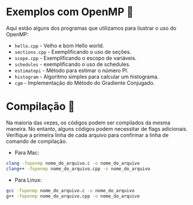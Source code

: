# Exemplos com OpenMP :file_folder:

Aqui estão alguns dos programas que utilizamos para ilustrar o uso do OpenMP:

- `hello.cpp` - Velho e bom Hello world.
- `sections.cpp` - Exemplificando o uso de seções.
- `scope.cpp` - Exemplificando o escopo de variáveis.
- `schedules` - exemplificando o uso de schedules.
- `estimatepi` - Método para estimar o número PI.
- `histogram` - Algoritmo simples para calcular um histograma.
- `cgm` - Implementação do Método do Gradiente Conjugado.

# Compilação :hammer:

Na maioria das vezes, os códigos podem ser compilados da mesma maneira. No entanto, alguns códigos podem necessitar de flags adicionais. Verifique a primeira linha de cada arquivo para confirmar a linha de comando de compilação.

- Para Mac: 
```bash
clang -fopenmp nome_do_arquivo.c -o nome_do_arquivo
clang++ -fopenmp nome_do_arquivo.cpp -o nome_do_arquivo
```
- Para Linux: 
```bash
gcc -fopenmp nome_do_arquivo.c -o nome_do_arquivo
g++ -fopenmp nome_do_arquivo.cpp -o nome_do_arquivo
```